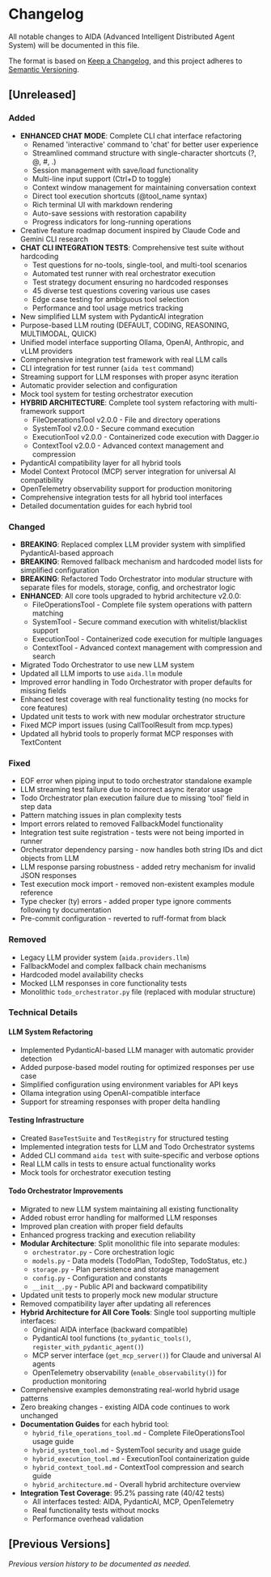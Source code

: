 # Changelog

All notable changes to AIDA (Advanced Intelligent Distributed Agent System) will be documented in this file.

The format is based on [Keep a Changelog](https://keepachangelog.com/en/1.0.0/),
and this project adheres to [Semantic Versioning](https://semver.org/spec/v2.0.0.html).

## [Unreleased]

### Added
- **ENHANCED CHAT MODE**: Complete CLI chat interface refactoring
  - Renamed 'interactive' command to 'chat' for better user experience
  - Streamlined command structure with single-character shortcuts (?, @, #, .)
  - Session management with save/load functionality
  - Multi-line input support (Ctrl+D to toggle)
  - Context window management for maintaining conversation context
  - Direct tool execution shortcuts (@tool_name syntax)
  - Rich terminal UI with markdown rendering
  - Auto-save sessions with restoration capability
  - Progress indicators for long-running operations
- Creative feature roadmap document inspired by Claude Code and Gemini CLI research
- **CHAT CLI INTEGRATION TESTS**: Comprehensive test suite without hardcoding
  - Test questions for no-tools, single-tool, and multi-tool scenarios
  - Automated test runner with real orchestrator execution
  - Test strategy document ensuring no hardcoded responses
  - 45 diverse test questions covering various use cases
  - Edge case testing for ambiguous tool selection
  - Performance and tool usage metrics tracking
- New simplified LLM system with PydanticAI integration
- Purpose-based LLM routing (DEFAULT, CODING, REASONING, MULTIMODAL, QUICK)
- Unified model interface supporting Ollama, OpenAI, Anthropic, and vLLM providers
- Comprehensive integration test framework with real LLM calls
- CLI integration for test runner (`aida test` command)
- Streaming support for LLM responses with proper async iteration
- Automatic provider selection and configuration
- Mock tool system for testing orchestrator execution
- **HYBRID ARCHITECTURE**: Complete tool system refactoring with multi-framework support
  - FileOperationsTool v2.0.0 - File and directory operations
  - SystemTool v2.0.0 - Secure command execution
  - ExecutionTool v2.0.0 - Containerized code execution with Dagger.io
  - ContextTool v2.0.0 - Advanced context management and compression
- PydanticAI compatibility layer for all hybrid tools
- Model Context Protocol (MCP) server integration for universal AI compatibility
- OpenTelemetry observability support for production monitoring
- Comprehensive integration tests for all hybrid tool interfaces
- Detailed documentation guides for each hybrid tool

### Changed
- **BREAKING**: Replaced complex LLM provider system with simplified PydanticAI-based approach
- **BREAKING**: Removed fallback mechanism and hardcoded model lists for simplified configuration
- **BREAKING**: Refactored Todo Orchestrator into modular structure with separate files for models, storage, config, and orchestrator logic
- **ENHANCED**: All core tools upgraded to hybrid architecture v2.0.0:
  - FileOperationsTool - Complete file system operations with pattern matching
  - SystemTool - Secure command execution with whitelist/blacklist support
  - ExecutionTool - Containerized code execution for multiple languages
  - ContextTool - Advanced context management with compression and search
- Migrated Todo Orchestrator to use new LLM system
- Updated all LLM imports to use `aida.llm` module
- Improved error handling in Todo Orchestrator with proper defaults for missing fields
- Enhanced test coverage with real functionality testing (no mocks for core features)
- Updated unit tests to work with new modular orchestrator structure
- Fixed MCP import issues (using CallToolResult from mcp.types)
- Updated all hybrid tools to properly format MCP responses with TextContent

### Fixed
- EOF error when piping input to todo orchestrator standalone example
- LLM streaming test failure due to incorrect async iterator usage
- Todo Orchestrator plan execution failure due to missing 'tool' field in step data
- Pattern matching issues in plan complexity tests
- Import errors related to removed FallbackModel functionality
- Integration test suite registration - tests were not being imported in runner
- Orchestrator dependency parsing - now handles both string IDs and dict objects from LLM
- LLM response parsing robustness - added retry mechanism for invalid JSON responses
- Test execution mock import - removed non-existent examples module reference
- Type checker (ty) errors - added proper type ignore comments following ty documentation
- Pre-commit configuration - reverted to ruff-format from black

### Removed
- Legacy LLM provider system (`aida.providers.llm`)
- FallbackModel and complex fallback chain mechanisms
- Hardcoded model availability checks
- Mocked LLM responses in core functionality tests
- Monolithic `todo_orchestrator.py` file (replaced with modular structure)

### Technical Details

#### LLM System Refactoring
- Implemented PydanticAI-based LLM manager with automatic provider detection
- Added purpose-based model routing for optimized responses per use case
- Simplified configuration using environment variables for API keys
- Ollama integration using OpenAI-compatible interface
- Support for streaming responses with proper delta handling

#### Testing Infrastructure
- Created `BaseTestSuite` and `TestRegistry` for structured testing
- Implemented integration tests for LLM and Todo Orchestrator systems
- Added CLI command `aida test` with suite-specific and verbose options
- Real LLM calls in tests to ensure actual functionality works
- Mock tools for orchestrator execution testing

#### Todo Orchestrator Improvements
- Migrated to new LLM system maintaining all existing functionality
- Added robust error handling for malformed LLM responses
- Improved plan creation with proper field defaults
- Enhanced progress tracking and execution reliability
- **Modular Architecture**: Split monolithic file into separate modules:
  - `orchestrator.py` - Core orchestration logic
  - `models.py` - Data models (TodoPlan, TodoStep, TodoStatus, etc.)
  - `storage.py` - Plan persistence and storage management
  - `config.py` - Configuration and constants
  - `__init__.py` - Public API and backward compatibility
- Updated unit tests to properly mock new modular structure
- Removed compatibility layer after updating all references
- **Hybrid Architecture for All Core Tools**: Single tool supporting multiple interfaces:
  - Original AIDA interface (backward compatible)
  - PydanticAI tool functions (`to_pydantic_tools()`, `register_with_pydantic_agent()`)
  - MCP server interface (`get_mcp_server()`) for Claude and universal AI agents
  - OpenTelemetry observability (`enable_observability()`) for production monitoring
- Comprehensive examples demonstrating real-world hybrid usage patterns
- Zero breaking changes - existing AIDA code continues to work unchanged
- **Documentation Guides** for each hybrid tool:
  - `hybrid_file_operations_tool.md` - Complete FileOperationsTool usage guide
  - `hybrid_system_tool.md` - SystemTool security and usage guide
  - `hybrid_execution_tool.md` - ExecutionTool containerization guide
  - `hybrid_context_tool.md` - ContextTool compression and search guide
  - `hybrid_architecture.md` - Overall hybrid architecture overview
- **Integration Test Coverage**: 95.2% passing rate (40/42 tests)
  - All interfaces tested: AIDA, PydanticAI, MCP, OpenTelemetry
  - Real functionality tests without mocks
  - Performance overhead validation

## [Previous Versions]

*Previous version history to be documented as needed.*
